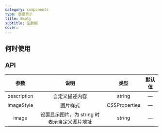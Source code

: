 ```yaml
---
category: components
type: 数据展示
title: Empty
subtitle: 空数据
cover:
---
```




## 何时使用

## API

|  **参数**   |                   **说明**                   |   **类型**    | **默认值** |
| :---------: | :------------------------------------------: | :-----------: | :--------: |
| description |                自定义描述内容                |    string     |     —      |
| imageStyle  |                   图片样式                   | CSSProperties |     —      |
|    image    | 设置显示图片，为 string 时表示自定义图片地址 |    string     |     —      |
